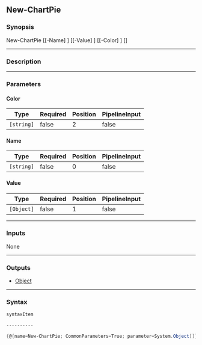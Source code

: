 New-ChartPie
------------




### Synopsis

New-ChartPie [[-Name] <string>] [[-Value] <Object>] [[-Color] <string>] [<CommonParameters>]




---


### Description


---


### Parameters
#### **Color**




|Type      |Required|Position|PipelineInput|
|----------|--------|--------|-------------|
|`[string]`|false   |2       |false        |



#### **Name**




|Type      |Required|Position|PipelineInput|
|----------|--------|--------|-------------|
|`[string]`|false   |0       |false        |



#### **Value**




|Type      |Required|Position|PipelineInput|
|----------|--------|--------|-------------|
|`[Object]`|false   |1       |false        |





---


### Inputs
None




---


### Outputs
* [Object](https://learn.microsoft.com/en-us/dotnet/api/System.Object)






---


### Syntax
```PowerShell
syntaxItem
```
```PowerShell
----------
```
```PowerShell
{@{name=New-ChartPie; CommonParameters=True; parameter=System.Object[]}}
```
